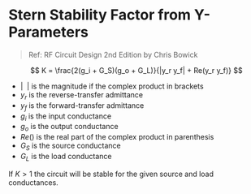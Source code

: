 # Stern Stability Factor from Y-Parameters

> Ref: RF Circuit Design 2nd Edition by Chris Bowick

$$
K = \frac{2(g_i + G_S)(g_o + G_L)}{|y_r y_f| + Re(y_r y_f)}
$$

* $|\ \ |$ is the magnitude if the complex product in brackets
* $y_r$ is the reverse-transfer admittance
* $y_f$ is the forward-transfer admittance
* $g_i$ is the input conductance
* $g_o$ is the output conductance
* $Re()$ is the real part of the complex product in parenthesis
* $G_S$ is the source conductance
* $G_L$ is the load conductance

If $K > 1$ the circuit will be stable for the given source and load conductances.
